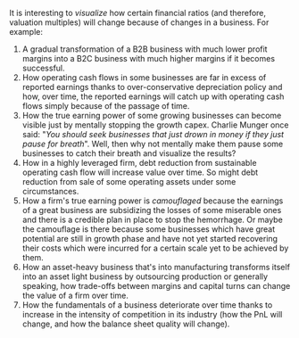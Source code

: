 It is interesting to *visualize* how certain financial ratios (and therefore, valuation multiples) will change because of changes in a business. For example:

1. A gradual transformation of a B2B business with much lower profit margins into a B2C business with much higher margins if it becomes successful.
2. How operating cash flows in some businesses are far in excess of reported earnings thanks to over-conservative depreciation policy and how, over time, the reported earnings will catch up with operating cash flows simply because of the passage of time.
3. How the true earning power of some growing businesses can become visible just by mentally stopping the growth capex. Charlie Munger once said: "*You should seek businesses that just drown in money if they just pause for breath*". Well, then why not mentally make them pause some businesses to catch their breath and visualize the results?
4. How in a highly leveraged firm, debt reduction from sustainable operating cash flow will increase value over time. So might debt reduction from sale of some operating assets under some circumstances.
5. How a firm's true earning power is *camouflaged* because the earnings of a great business are subsidizing the losses of some miserable ones and there is a credible plan in place to stop the hemorrhage. Or maybe the camouflage is there because some businesses which have great potential are still in growth phase and have not yet started recovering their costs which were incurred for a certain scale yet to be achieved by them.
6. How an asset-heavy business that's into manufacturing transforms itself into an asset light business by outsourcing production or generally speaking, how trade-offs between margins and capital turns can change the value of a firm over time.
7. How the fundamentals of a business deteriorate over time thanks to increase in the intensity of competition in its industry (how the PnL will change, and how the balance sheet quality will change).